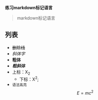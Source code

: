 **练习markdown标记语言**
>markdown标记语言

## 列表 ##
+ <s>删除线</s>
+ *斜体字*
+ **粗体**
+ ***粗斜体***
+ 上标：X<sub>2</sub>
  + 下标：X<sup>2</sup>;
+ `语法高亮`
$$E=mc^2$$
